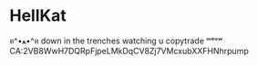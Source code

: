 # HellKat
ฅ^•ﻌ•^ฅ down in the trenches watching u copytrade ᵐᵉᵒʷ
CA:2VB8WwH7DQRpFjpeLMkDqCV8Zj7VMcxubXXFHNhrpump

